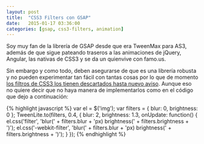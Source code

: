 ```yaml
---
layout: post
title:  "CSS3 Filters con GSAP"
date:   2015-01-17 03:36:00
categories: [gsap, css3-filters, animation]
---
```

Soy muy fan de la librería de GSAP desde que era TweenMax para AS3, además de que sigue pateando traseros a las animaciones de jQuery, Angular, las nativas de CSS3 y se da un quienvive con famo.us.

Sin embargo y como todo, deben asegurarse de que es una librería robusta y no pueden experimentar tan fácil con tantas cosas por lo que de momento [los filtros de CSS3 los tienen descartados hasta nuevo aviso](http://greensock.com/forums/topic/6967-css3-filters-support/). Aunque eso no quiere decir que no haya manera de implementarlos como en el código que dejo a continuación:

{% highlight javascript %}
var el = $('img');
var filters = {
	blur: 0,
	brightness: 0
};
TweenLite.to(filters, 0.4, {
	blur: 2,
	brightness: 1.3,
	onUpdate: function() {
		el.css('filter', 'blur(' + filters.blur + 'px) brightness(' + filters.brightness + ')');
		el.css('-webkit-filter', 'blur(' + filters.blur + 'px) brightness(' + filters.brightness + ')');
	}
});
{% endhighlight %}